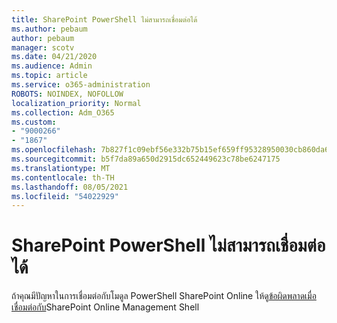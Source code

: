 ```yaml
---
title: SharePoint PowerShell ไม่สามารถเชื่อมต่อได้
ms.author: pebaum
author: pebaum
manager: scotv
ms.date: 04/21/2020
ms.audience: Admin
ms.topic: article
ms.service: o365-administration
ROBOTS: NOINDEX, NOFOLLOW
localization_priority: Normal
ms.collection: Adm_O365
ms.custom:
- "9000266"
- "1867"
ms.openlocfilehash: 7b827f1c09ebf56e332b75b15ef659ff95328950030cb860da652555efe45f28
ms.sourcegitcommit: b5f7da89a650d2915dc652449623c78be6247175
ms.translationtype: MT
ms.contentlocale: th-TH
ms.lasthandoff: 08/05/2021
ms.locfileid: "54022929"
---
```

# <a name="sharepoint-powershell-unable-to-connect"></a>SharePoint PowerShell ไม่สามารถเชื่อมต่อได้

ถ้าคุณมีปัญหาในการเชื่อมต่อกับโมดูล PowerShell SharePoint Online ให้ดู[ข้อผิดพลาดเมื่อเชื่อมต่อกับ](/sharepoint/troubleshoot/administration/errors-connecting-to-management-shell)SharePoint Online Management Shell